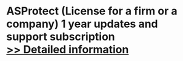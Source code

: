 # ASProtect (License for a firm or a company) 1 year updates and support subscription<br />[>> Detailed information](https://secure.shareit.com/shareit/product.html?productid=300179360&affiliateid=200057808)